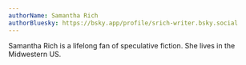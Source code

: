 ```yaml
---
authorName: Samantha Rich
authorBluesky: https://bsky.app/profile/srich-writer.bsky.social
---
```

Samantha Rich is a lifelong fan of speculative fiction. She lives in the Midwestern US.
